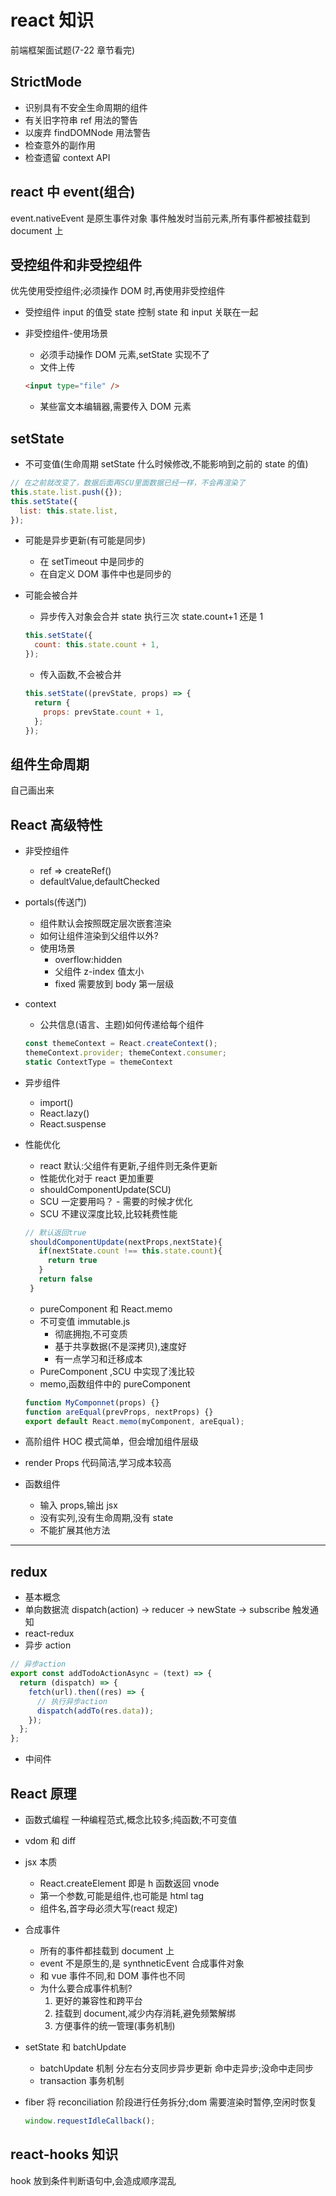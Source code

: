 # react 知识

前端框架面试题(7-22 章节看完)

## StrictMode

- 识别具有不安全生命周期的组件
- 有关旧字符串 ref 用法的警告
- 以废弃 findDOMNode 用法警告
- 检查意外的副作用
- 检查遗留 context API

## react 中 event(组合)

event.nativeEvent 是原生事件对象
事件触发时当前元素,所有事件都被挂载到 document 上

## 受控组件和非受控组件

优先使用受控组件;必须操作 DOM 时,再使用非受控组件

- 受控组件
  input 的值受 state 控制
  state 和 input 关联在一起
- 非受控组件-使用场景

  - 必须手动操作 DOM 元素,setState 实现不了
  - 文件上传

  ```html
  <input type="file" />
  ```

  - 某些富文本编辑器,需要传入 DOM 元素

## setState

- 不可变值(生命周期 setState 什么时候修改,不能影响到之前的 state 的值)

```js
// 在之前就改变了，数据后面再SCU里面数据已经一样，不会再渲染了
this.state.list.push({});
this.setState({
  list: this.state.list,
});
```

- 可能是异步更新(有可能是同步)
  - 在 setTimeout 中是同步的
  - 在自定义 DOM 事件中也是同步的
- 可能会被合并

  - 异步传入对象会合并 state 执行三次 state.count+1 还是 1

  ```js
  this.setState({
    count: this.state.count + 1,
  });
  ```

  - 传入函数,不会被合并

  ```js
  this.setState((prevState, props) => {
    return {
      props: prevState.count + 1,
    };
  });
  ```

## 组件生命周期

自己画出来

## React 高级特性

- 非受控组件
  - ref => createRef()
  - defaultValue,defaultChecked
- portals(传送门)
  - 组件默认会按照既定层次嵌套渲染
  - 如何让组件渲染到父组件以外?
  - 使用场景
    - overflow:hidden
    - 父组件 z-index 值太小
    - fixed 需要放到 body 第一层级
- context

  - 公共信息(语言、主题)如何传递给每个组件

  ```js
  const themeContext = React.createContext();
  themeContext.provider; themeContext.consumer;
  static ContextType = themeContext
  ```

- 异步组件
  - import()
  - React.lazy()
  - React.suspense
- 性能优化

  - react 默认:父组件有更新,子组件则无条件更新
  - 性能优化对于 react 更加重要
  - shouldComponentUpdate(SCU)
  - SCU 一定要用吗？ - 需要的时候才优化
  - SCU 不建议深度比较,比较耗费性能

  ```js
  // 默认返回true
   shouldComponentUpdate(nextProps,nextState){
     if(nextState.count !== this.state.count){
       return true
     }
     return false
   }
  ```

  - pureComponent 和 React.memo
  - 不可变值 immutable.js
    - 彻底拥抱,不可变质
    - 基于共享数据(不是深拷贝),速度好
    - 有一点学习和迁移成本
  - PureComponent ,SCU 中实现了浅比较
  - memo,函数组件中的 pureComponent

  ```js
  function MyComponnet(props) {}
  function areEqual(prevProps, nextProps) {}
  export default React.memo(myComponent, areEqual);
  ```

- 高阶组件 HOC
  模式简单，但会增加组件层级
- render Props
  代码简洁,学习成本较高
- 函数组件
  - 输入 props,输出 jsx
  - 没有实列,没有生命周期,没有 state
  - 不能扩展其他方法

---

## redux

- 基本概念
- 单向数据流
  dispatch(action) -> reducer -> newState -> subscribe 触发通知
- react-redux
- 异步 action

```js
// 异步action
export const addTodoActionAsync = (text) => {
  return (dispatch) => {
    fetch(url).then((res) => {
      // 执行异步action
      dispatch(addTo(res.data));
    });
  };
};
```

- 中间件

## React 原理

- 函数式编程
  一种编程范式,概念比较多;纯函数;不可变值
- vdom 和 diff
- jsx 本质
  - React.createElement 即是 h 函数返回 vnode
  - 第一个参数,可能是组件,也可能是 html tag
  - 组件名,首字母必须大写(react 规定)
- 合成事件
  - 所有的事件都挂载到 document 上
  - event 不是原生的,是 synthneticEvent 合成事件对象
  - 和 vue 事件不同,和 DOM 事件也不同
  - 为什么要合成事件机制?
    1. 更好的兼容性和跨平台
    2. 挂载到 document,减少内存消耗,避免频繁解绑
    3. 方便事件的统一管理(事务机制)
- setState 和 batchUpdate
  - batchUpdate 机制 分左右分支同步异步更新
    命中走异步;没命中走同步
  - transaction 事务机制
- fiber 将 reconciliation 阶段进行任务拆分;dom 需要渲染时暂停,空闲时恢复

  ```js
  window.requestIdleCallback();
  ```

## react-hooks 知识

hook 放到条件判断语句中,会造成顺序混乱
